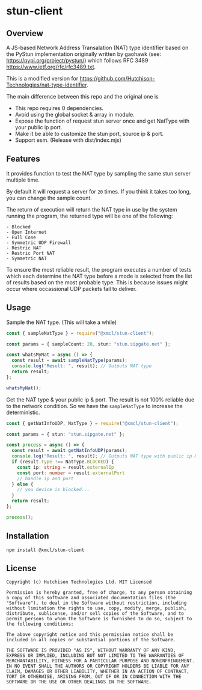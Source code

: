 # stun-client

## Overview

A JS-based Network Address Transalation (NAT) type identifier based on the PyStun implementation originally written by gaohawk (see: https://pypi.org/project/pystun/) which follows RFC 3489 https://www.ietf.org/rfc/rfc3489.txt.

This is a modified version for https://github.com/Hutchison-Technologies/nat-type-identifier.

The main difference between this repo and the original one is

- This repo requires 0 dependencies.
- Avoid using the global socket & array in module.
- Expose the function of request stun server once and get NatType with your public ip port.
- Make it be able to customize the stun port, source ip & port.
- Support esm. (Release with dist/index.mjs)

## Features

It provides function to test the NAT type by sampling the same stun server multiple time.

By default it will request a server for `20` times. If you think it takes too long, you can change the sample count.

The return of execution will return the NAT type in use by the system running the program, the returned type will be one of the following:

```
- Blocked
- Open Internet
- Full Cone
- Symmetric UDP Firewall
- Restric NAT
- Restric Port NAT
- Symmetric NAT
```

To ensure the most reliable result, the program executes a number of tests which each determine the NAT type before a mode is selected from the list of results based on the most probable type. This is because issues might occur where occassional UDP packets fail to deliver.

## Usage

Sample the NAT type. (This will take a while)

```ts
const { sampleNatType } = require("@xmcl/stun-client");

const params = { sampleCount: 20, stun: "stun.sipgate.net" };

const whatsMyNat = async () => {
  const result = await sampleNatType(params);
  console.log("Result: ", result); // Outputs NAT type
  return result;
};

whatsMyNat();
```

Get the NAT type & your public ip & port. The result is not 100% reliable due to the network condition.
So we have the `sampleNatType` to increase the deterministic.

```ts
const { getNatInfoUDP, NatType } = require("@xmcl/stun-client");

const params = { stun: "stun.sipgate.net" };

const process = async () => {
  const result = await getNatInfoUDP(params);
  console.log("Result: ", result); // Outputs NAT type with public ip & port
  if (result.type !== NatType.BLOCKED) {
    const ip: string = result.externalIp
    const port: number = result.externalPort
    // handle ip and port
  } else {
    // you device is blocked...
  }
  return result;
};

process();
```

## Installation

`npm install @xmcl/stun-client`

## License

```
Copyright (c) Hutchison Technologies Ltd. MIT Licensed

Permission is hereby granted, free of charge, to any person obtaining a copy of this software and associated documentation files (the "Software"), to deal in the Software without restriction, including without limitation the rights to use, copy, modify, merge, publish, distribute, sublicense, and/or sell copies of the Software, and to permit persons to whom the Software is furnished to do so, subject to the following conditions:

The above copyright notice and this permission notice shall be included in all copies or substantial portions of the Software.

THE SOFTWARE IS PROVIDED "AS IS", WITHOUT WARRANTY OF ANY KIND, EXPRESS OR IMPLIED, INCLUDING BUT NOT LIMITED TO THE WARRANTIES OF MERCHANTABILITY, FITNESS FOR A PARTICULAR PURPOSE AND NONINFRINGEMENT. IN NO EVENT SHALL THE AUTHORS OR COPYRIGHT HOLDERS BE LIABLE FOR ANY CLAIM, DAMAGES OR OTHER LIABILITY, WHETHER IN AN ACTION OF CONTRACT, TORT OR OTHERWISE, ARISING FROM, OUT OF OR IN CONNECTION WITH THE SOFTWARE OR THE USE OR OTHER DEALINGS IN THE SOFTWARE.
```
